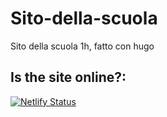 # Sito-della-scuola
Sito della scuola 1h, fatto con hugo



## Is the site online?:
[![Netlify Status](https://api.netlify.com/api/v1/badges/45e53630-acf2-49f7-a4e7-4a4d3da8f67e/deploy-status)](https://app.netlify.com/sites/sito-1h-scuola/deploys)
